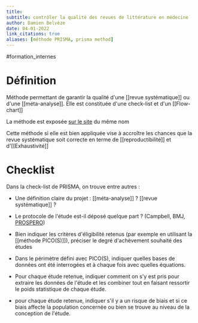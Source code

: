 ```yaml
---
title: 
subtitle: contrôler la qualité des revues de littérature en médecine
author: Damien Belvèze
date: 04-01-2022
link_citations: true
aliases: [méthode PRISMA, prisma method]
---
```

#formation_internes 

# Définition

Méthode permettant de garantir la qualité d'une [[revue systématique]] ou d'une [[méta-analyse]]. Elle est constituée d'une check-list et d'un [[Flow-chart]]

La méthode est exposée [sur le site](http://www.prisma-statement.org) du même nom

Cette méthode si elle est bien appliquée vise à accroître les chances que la revue systématique soit correcte en terme de [[reproductibilité]] et d'[[Exhaustivité]]

# Checklist

Dans la check-list de PRISMA, on trouve entre autres : 

- Une définition claire du projet : [[méta-analyse]] ? [[revue systématique]] ?

- Le protocole de l'étude est-il déposé quelque part ? (Campbell, BMJ, [PROSPERO](https://www.crd.york.ac.uk/PROSPERO/))

- Bien indiquer les critères d'éligibilité retenus (par exemple en utilisant la [[méthode PICO(S)]]), préciser le degré d'achèvement souhaité des études

- Dans le périmètre défini avec PICO(S), indiquer quelles bases de données ont été interrogées et à chaque fois avec quelles équations. 

- Pour chaque étude retenue, indiquer comment on s'y est pris pour extraire les données de l'étude et les combiner tout en faisant ressortir le poids statistique de chaque étude.

- pour chaque étude retenue, indiquer s'il y a un risque de biais et si ce biais affecte la population concernée ou bien se trouve au niveau de la conception de l'étude.

